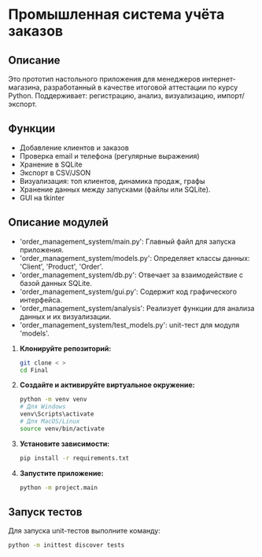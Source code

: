 # Промышленная система учёта заказов

## Описание
Это прототип настольного приложения для менеджеров интернет-магазина, разработанный в качестве итоговой аттестации по курсу Python. 
Поддерживает: регистрацию, анализ, визуализацию, импорт/экспорт.

## Функции
- Добавление клиентов и заказов
- Проверка email и телефона (регулярные выражения)
- Хранение в SQLite
- Экспорт в CSV/JSON
- Визуализация: топ клиентов, динамика продаж, графы
- Хранение данных между запусками (файлы или SQLite).
- GUI на tkinter

## Описание модулей
- 'order_management_system/main.py': Главный файл для запуска приложения.
- 'order_management_system/models.py': Определяет классы данных: 'Client', 'Product', 'Order'.
- 'order_management_system/db.py': Отвечает за взаимодействие с базой данных SQLite.
- 'order_management_system/gui.py': Содержит код графического интерфейса.
- 'order_management_system/analysis': Реализует функции для анализа данных и их визуализации.
- 'order_management_system/test_models.py': unit-тест для модуля 'models'.

1. **Клонируйте репозиторий:**
    ```bash
    git clone < >
    cd Final
    ```

2. **Создайте и активируйте виртуальное окружение:**
    ```bash
    python -m venv venv
   # Для Windows
   venv\Scripts\activate
   # Для MacOS/Linux
   source venv/bin/activate
   ```
   
3. **Установите зависимости:**
    ```bash
   pip install -r requirements.txt
   ```
   
4. **Запустите приложение:**
   ```bash
   python -m project.main
    ```
   
## Запуск тестов

Для запуска unit-тестов выполните команду:

```bash
python -m inittest discover tests
```
